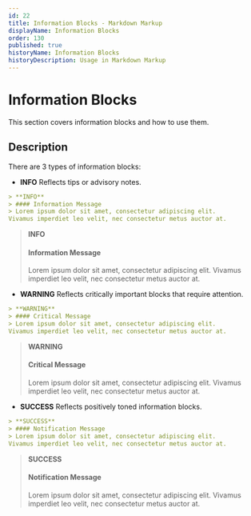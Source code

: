 ```yaml
---
id: 22
title: Information Blocks - Markdown Markup
displayName: Information Blocks
order: 130
published: true
historyName: Information Blocks
historyDescription: Usage in Markdown Markup
---
```


# Information Blocks
This section covers information blocks and how to use them.

## Description
There are 3 types of information blocks:

- **INFO** Reflects tips or advisory notes.
```md
> **INFO**
> #### Information Message
> Lorem ipsum dolor sit amet, consectetur adipiscing elit.
Vivamus imperdiet leo velit, nec consectetur metus auctor at.
```

> **INFO**
> #### Information Message
> Lorem ipsum dolor sit amet, consectetur adipiscing elit.
Vivamus imperdiet leo velit, nec consectetur metus auctor at.


- **WARNING** Reflects critically important blocks that require attention.
```md
> **WARNING**
> #### Critical Message
> Lorem ipsum dolor sit amet, consectetur adipiscing elit.
Vivamus imperdiet leo velit, nec consectetur metus auctor at.
```

> **WARNING**
> #### Critical Message
> Lorem ipsum dolor sit amet, consectetur adipiscing elit.
Vivamus imperdiet leo velit, nec consectetur metus auctor at.



- **SUCCESS** Reflects positively toned information blocks.
```md
> **SUCCESS**
> #### Notification Message
> Lorem ipsum dolor sit amet, consectetur adipiscing elit.
Vivamus imperdiet leo velit, nec consectetur metus auctor at.
```

> **SUCCESS**
> #### Notification Message
> Lorem ipsum dolor sit amet, consectetur adipiscing elit.
Vivamus imperdiet leo velit, nec consectetur metus auctor at.
